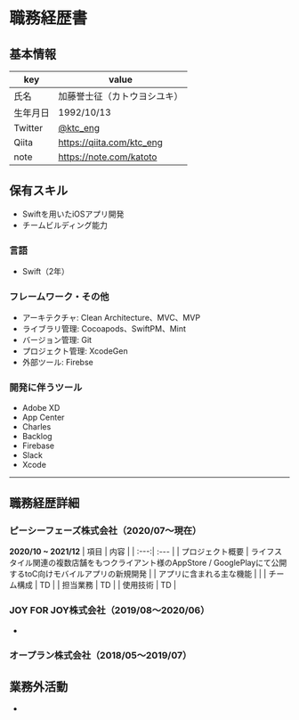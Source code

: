 # 職務経歴書

## 基本情報

|key|value|
|---|---|
|氏名| 加藤誉士征（カトウヨシユキ）|
|生年月日|1992/10/13|
|Twitter|[@ktc_eng](https://twitter.com/ktc_eng)|
|Qiita|https://qiita.com/ktc_eng|
|note|https://note.com/katoto|

## 保有スキル
* Swiftを用いたiOSアプリ開発
* チームビルディング能力

### 言語
* Swift（2年）

### フレームワーク・その他
* アーキテクチャ: Clean Architecture、MVC、MVP
* ライブラリ管理: Cocoapods、SwiftPM、Mint
* バージョン管理: Git
* プロジェクト管理: XcodeGen
* 外部ツール: Firebse

### 開発に伴うツール
* Adobe XD
* App Center
* Charles
* Backlog
* Firebase
* Slack
* Xcode

---

## 職務経歴詳細

### ピーシーフェーズ株式会社（2020/07〜現在）
**2020/10 ~ 2021/12**
| 項目 | 内容 |
| :---:| :--- |
| プロジェクト概要 | ライフスタイル関連の複数店舗をもつクライアント様のAppStore / GooglePlayにて公開するtoC向けモバイルアプリの新規開発 |
| アプリに含まれる主な機能 | |
| チーム構成 | TD |
| 担当業務 | TD |
| 使用技術 | TD |


### JOY FOR JOY株式会社（2019/08〜2020/06）

- 

### オープラン株式会社（2018/05〜2019/07）


## 業務外活動

- 
